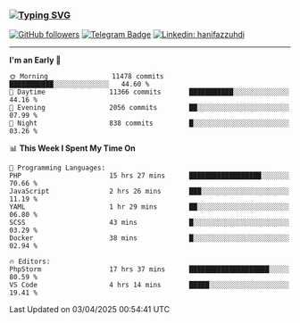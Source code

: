 ### [![Typing SVG](https://readme-typing-svg.herokuapp.com?font=lato&size=22&lines=Hi+There+👋)](https://git.io/typing-svg) 

[![GitHub followers](https://img.shields.io/github/followers/hanifazzuhdi?label=Follow&style=social)](https://github.com/hanifazzuhdi/?tab=follow) 
[![Telegram Badge](https://img.shields.io/badge/-hanif0198-blue?style=social&logo=telegram&link=https://www.t.me/hanif0198/)](https://www.t.me/hanif0198/) 
[![Linkedin: hanifazzuhdi](https://img.shields.io/badge/-hanifazzuhdi-blue?style=flat-square&logo=Linkedin&logoColor=white&link=https://www.linkedin.com/in/hanif-az-zuhdi-69688019b/)](https://www.linkedin.com/in/hanif-az-zuhdi-69688019b/) 

<hr/>

<!--START_SECTION:waka-->
**I'm an Early 🐤** 

```text
🌞 Morning                11478 commits       ███████████░░░░░░░░░░░░░░   44.60 % 
🌆 Daytime                11366 commits       ███████████░░░░░░░░░░░░░░   44.16 % 
🌃 Evening                2056 commits        ██░░░░░░░░░░░░░░░░░░░░░░░   07.99 % 
🌙 Night                  838 commits         █░░░░░░░░░░░░░░░░░░░░░░░░   03.26 % 
```


📊 **This Week I Spent My Time On** 

```text
💬 Programming Languages: 
PHP                      15 hrs 27 mins      ██████████████████░░░░░░░   70.66 % 
JavaScript               2 hrs 26 mins       ███░░░░░░░░░░░░░░░░░░░░░░   11.19 % 
YAML                     1 hr 29 mins        ██░░░░░░░░░░░░░░░░░░░░░░░   06.80 % 
SCSS                     43 mins             █░░░░░░░░░░░░░░░░░░░░░░░░   03.29 % 
Docker                   38 mins             █░░░░░░░░░░░░░░░░░░░░░░░░   02.94 % 

🔥 Editors: 
PhpStorm                 17 hrs 37 mins      ████████████████████░░░░░   80.59 % 
VS Code                  4 hrs 14 mins       █████░░░░░░░░░░░░░░░░░░░░   19.41 % 
```


 Last Updated on 03/04/2025 00:54:41 UTC
<!--END_SECTION:waka-->
